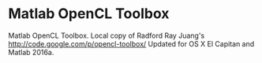 # Matlab OpenCL Toolbox 

Matlab OpenCL Toolbox. Local copy of Radford Ray Juang's http://code.google.com/p/opencl-toolbox/
Updated for OS X El Capitan and Matlab 2016a.

